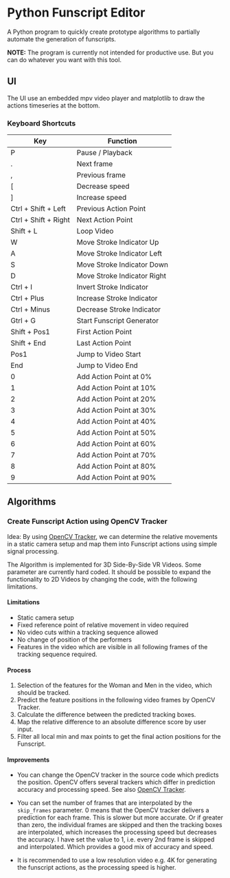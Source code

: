 # Python Funscript Editor

A Python program to quickly create prototype algorithms to partially automate the generation of funscripts.

**NOTE:** The program is currently not intended for productive use. But you can do whatever you want with this tool.

## UI

The UI use an embedded mpv video player and matplotlib to draw the actions timeseries at the bottom.

### Keyboard Shortcuts

| Key                  | Function                    |
| -------------------- | --------------------------- |
| P                    | Pause / Playback            |
| .                    | Next frame                  |
| ,                    | Previous frame              |
| [                    | Decrease speed              |
| ]                    | Increase speed              |
| Ctrl + Shift + Left  | Previous Action Point       |
| Ctrl + Shift + Right | Next Action Point           |
| Shift + L            | Loop Video                  |
| W                    | Move Stroke Indicator Up    |
| A                    | Move Stroke Indicator Left  |
| S                    | Move Stroke Indicator Down  |
| D                    | Move Stroke Indicator Right |
| Ctrl + I             | Invert Stroke Indicator     |
| Ctrl + Plus          | Increase Stroke Indicator   |
| Ctrl + Minus         | Decrease Stroke Indicator   |
| Gtrl + G             | Start Funscript Generator   |
| Shift + Pos1         | First Action Point          |
| Shift + End          | Last Action Point           |
| Pos1                 | Jump to Video Start         |
| End                  | Jump to Video End           |
| 0                    | Add Action Point at 0%      |
| 1                    | Add Action Point at 10%     |
| 2                    | Add Action Point at 20%     |
| 3                    | Add Action Point at 30%     |
| 4                    | Add Action Point at 40%     |
| 5                    | Add Action Point at 50%     |
| 6                    | Add Action Point at 60%     |
| 7                    | Add Action Point at 70%     |
| 8                    | Add Action Point at 80%     |
| 9                    | Add Action Point at 90%     |

## Algorithms

### Create Funscript Action using OpenCV Tracker

Idea: By using [OpenCV Tracker](https://learnopencv.com/object-tracking-using-opencv-cpp-python/), we can determine the relative movements in a static camera setup and map them into Funscript actions using simple signal processing.

The Algorithm is implemented for 3D Side-By-Side VR Videos. Some parameter are currently hard coded. It should be possible to expand the functionality to 2D Videos by changing the code, with the following limitations.

#### Limitations

- Static camera setup
- Fixed reference point of relative movement in video required
- No video cuts within a tracking sequence allowed
- No change of position of the performers
- Features in the video which are visible in all following frames of the tracking sequence required.

#### Process

1. Selection of the features for the Woman and Men in the video, which should be tracked.
2. Predict the feature positions in the following video frames by OpenCV Tracker.
3. Calculate the difference between the predicted tracking boxes.
4. Map the relative difference to an absolute difference score by user input.
5. Filter all local min and max points to get the final action positions for the Funscript.

#### Improvements

- You can change the OpenCV tracker in the source code which predicts the position. OpenCV offers several trackers which differ in prediction accuracy and processing speed. See also [OpenCV Tracker](https://learnopencv.com/object-tracking-using-opencv-cpp-python/).

- You can set the number of frames that are interpolated by the `skip_frames` parameter. 0 means that the OpenCV tracker delivers a prediction for each frame. This is slower but more accurate. Or if greater than zero, the individual frames are skipped and then the tracking boxes are interpolated, which increases the processing speed but decreases the accuracy. I have set the value to 1, i.e. every 2nd frame is skipped and interpolated. Which provides a good mix of accuracy and speed.

- It is recommended to use a low resolution video e.g. 4K for generating the funscript actions, as the processing speed is higher.
